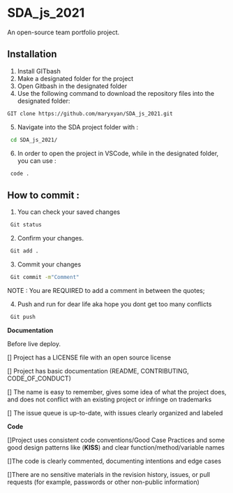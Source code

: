 # SDA_js_2021
An open-source team portfolio project.

## Installation
1. Install GITbash
2. Make a designated folder for the project 
3. Open Gitbash in the designated folder
4. Use the following command to download the repository files into the designated folder:

```bash
GIT clone https://github.com/maryxyan/SDA_js_2021.git
```
5. Navigate into the SDA project folder with :

```bash
 cd SDA_js_2021/
```
6. In order to open the project in VSCode, while in the designated folder, you can use :

```bash
 code .
```



##  How to commit :

1. You can check your saved changes 
```bash
 Git status
``` 
2. Confirm your changes.
```bash
 Git add .
``` 
3.  Commit your changes
```bash
 Git commit -m"Comment"
```
NOTE : You  are REQUIRED to add a comment in between the quotes;

4. Push and run for dear life aka hope you dont get too many conflicts
```bash
 Git push
``` 




**Documentation**

Before live deploy.


[] Project has a LICENSE file with an open source license

[] Project has basic documentation (README, CONTRIBUTING, CODE_OF_CONDUCT)

[] The name is easy to remember, gives some idea of what the project does, and does not conflict with an existing project or infringe on trademarks

[] The issue queue is up-to-date, with issues clearly organized and labeled


**Code**


[]Project uses consistent code conventions/Good Case Practices and some good design patterns like (**KISS**) and clear function/method/variable names

[]The code is clearly commented, documenting intentions and edge cases

[]There are no sensitive materials in the revision history, issues, or pull requests (for example, passwords or other non-public information)



